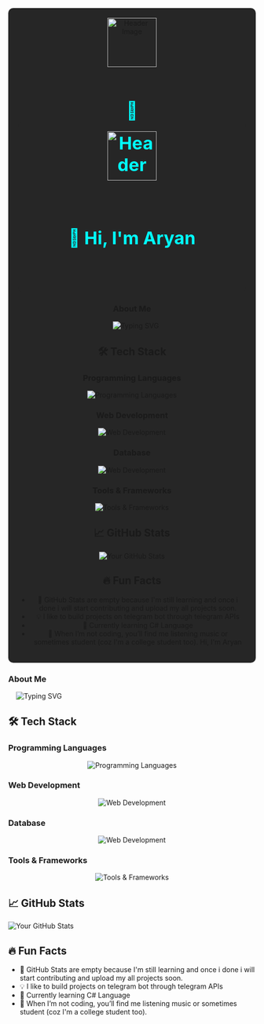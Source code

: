 <div align="center" style="background-color: #262626; padding: 20px; border-radius: 10px;">
    <img src="https://user-images.githubusercontent.com/5713670/87202985-820dcb80-c2b6-11ea-9f56-7ec461c497c3.gif" alt="Header Image" width="100px">
    <br><br>
    <h1 style="color: aqua; font-size: 36px; font-weight: bold;">👋<div align="center" style="background-color: #262626; padding: 20px; border-radius: 10px;">
    <img src="https://user-images.githubusercontent.com/5713670/87202985-820dcb80-c2b6-11ea-9f56-7ec461c497c3.gif" alt="Header Image" width="100px">
    <br><br>
    <h1 style="color: aqua; font-size: 36px; font-weight: bold;">👋 Hi, I'm Aryan</h1>
    <br>
</div>

### About Me
&nbsp;   &nbsp; ![Typing SVG](https://readme-typing-svg.herokuapp.com/?lines=Tech+Enthusiast.;Passionate+Developer.;Interested+in+Backend+Development.)

## 🛠️ Tech Stack

### Programming Languages
<p align="center">
  <img src="https://skillicons.dev/icons?i=python,js,c" alt="Programming Languages" />
</p>

### Web Development
<p align="center">
  <img src="https://skillicons.dev/icons?i=react,html,css,javascript" alt="Web Development" />
</p>

### Database
<p align="center">
  <img src="https://skillicons.dev/icons?i=mongodb,sqlite" alt="Web Development" />
</p>

### Tools & Frameworks
<p align="center">
  <img src="https://skillicons.dev/icons?i=git,flask,tailwindcss,vscode" alt="Tools & Frameworks" />
</p>

## 📈 GitHub Stats

![Your GitHub Stats](https://github-readme-stats.vercel.app/api?username=aryan-io&show_icons=true&theme=radical)


## 🔥 Fun Facts
- 📝 GitHub Stats are empty because I'm still learning and once i done i will start contributing and upload my all projects soon.
- 💡 I like to build projects on telegram bot through telegram APIs
- 🌱 Currently learning C# Language 
- 🧩 When I’m not coding, you’ll find me listening music or sometimes student (coz I'm a college student too).
 Hi, I'm Aryan</h1>
    <br>
</div>

### About Me
&nbsp;   &nbsp; ![Typing SVG](https://readme-typing-svg.herokuapp.com/?lines=Tech+Enthusiast.;Passionate+Developer.;Interested+in+Backend+Development.)

## 🛠️ Tech Stack

### Programming Languages
<p align="center">
  <img src="https://skillicons.dev/icons?i=python,js,c" alt="Programming Languages" />
</p>

### Web Development
<p align="center">
  <img src="https://skillicons.dev/icons?i=react,html,css,javascript" alt="Web Development" />
</p>

### Database
<p align="center">
  <img src="https://skillicons.dev/icons?i=mongodb,sqlite" alt="Web Development" />
</p>

### Tools & Frameworks
<p align="center">
  <img src="https://skillicons.dev/icons?i=git,flask,tailwindcss,vscode" alt="Tools & Frameworks" />
</p>

## 📈 GitHub Stats

![Your GitHub Stats](https://github-readme-stats.vercel.app/api?username=aryan-io&show_icons=true&theme=radical)


## 🔥 Fun Facts
- 📝 GitHub Stats are empty because I'm still learning and once i done i will start contributing and upload my all projects soon.
- 💡 I like to build projects on telegram bot through telegram APIs
- 🌱 Currently learning C# Language 
- 🧩 When I’m not coding, you’ll find me listening music or sometimes student (coz I'm a college student too).
